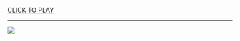
<a href="https://premium76.site?title=dodgers_game_today_live&ref=13M">CLICK TO PLAY</a></h3>
<hr>

<a href="https://premium76.site?title=dodgers_game_today_live&ref=13M"><img src="https://clearcache.store/games.png"></a>


